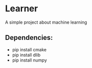 # Learner
A simple project about machine learning

## Dependencies: 
* pip install cmake
* pip install dlib
* pip install numpy
